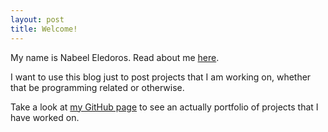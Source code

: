 ```yaml
---
layout: post
title: Welcome!
---
```


My name is Nabeel Eledoros. Read about me [here](http://jekyllrb.com).

I want to use this blog just to post projects that I am working on, whether that be programming related or otherwise.

Take a look at [my GitHub page](https://github.com/mojombo/jekyll) to see an actually portfolio of projects that I have worked on.